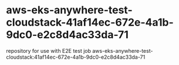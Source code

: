# aws-eks-anywhere-test-cloudstack-41af14ec-672e-4a1b-9dc0-e2c8d4ac33da-71
repository for use with E2E test job aws-eks-anywhere-test-cloudstack:41af14ec-672e-4a1b-9dc0-e2c8d4ac33da-71
